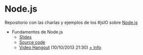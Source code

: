 Node.js
=======

Repositorio con las charlas y ejemplos de los #jsIO sobre [Node.js](http://nodejs.org/)

* Fundamentos de Node.js
  * [Slides](http://javascriptio.github.io/Node.js/slides/?title=fundamentos-node)
  * [Source code](https://github.com/JavascriptIO/jQuery/tree/master/fundamentos-node)
  * [Video Hangout](#) (10/10/2013 21:30) [+ info](http://desarrolloweb.com/en-directo/fundamentos-nodejs-jsio-8421.html)

